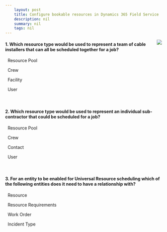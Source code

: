 ```yaml
---
    layout: post
    title: Configure bookable resources in Dynamics 365 Field Service  
    description: nil
    summary: nil
    tags: nil
---
```



 <a target="_blank" href="https://docs.microsoft.com/en-us/learn/modules/configure-bookable-resources-urs-dynamics-field-service/7-knowledge-check/"><i class="fas fa-external-link-alt"></i> </a>
 <img align="right" src="https://docs.microsoft.com/en-us/learn/achievements/defining-bookable-resources-in-microsoft-dynamics-365-for-field-service.svg">
####  1. Which resource type would be used to represent a team of cable installers that can all be scheduled together for a job?


<i class='far fa-square'></i> &nbsp;&nbsp;Resource Pool

<i class='fas fa-check-square' style='color: Dodgerblue;'></i> &nbsp;&nbsp;Crew

<i class='far fa-square'></i> &nbsp;&nbsp;Facility

<i class='far fa-square'></i> &nbsp;&nbsp;User
<br />
<br />
<br />

####  2. Which resource type would be used to represent an individual sub-contractor that could be scheduled for a job?


<i class='far fa-square'></i> &nbsp;&nbsp;Resource Pool

<i class='far fa-square'></i> &nbsp;&nbsp;Crew

<i class='fas fa-check-square' style='color: Dodgerblue;'></i> &nbsp;&nbsp;Contact

<i class='far fa-square'></i> &nbsp;&nbsp;User
<br />
<br />
<br />

####  3. For an entity to be enabled for Universal Resource scheduling which of the following entities does it need to have a relationship with?


<i class='far fa-square'></i> &nbsp;&nbsp;Resource

<i class='fas fa-check-square' style='color: Dodgerblue;'></i> &nbsp;&nbsp;Resource Requirements

<i class='far fa-square'></i> &nbsp;&nbsp;Work Order

<i class='far fa-square'></i> &nbsp;&nbsp;Incident Type
<br />
<br />
<br />
